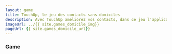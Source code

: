 ```yaml
---
layout: game
title: TouchUp, le jeu des contacts sans domiciles
description: Avec TouchUp améliorez vos contacts, dans ce jeu l'application vous aide à trouver vos contacts vides
imageUrl: ../{{ site.games_domicile_img}}
pageUrl: {{ site.games_domicile_url}}
---
```

### Game
